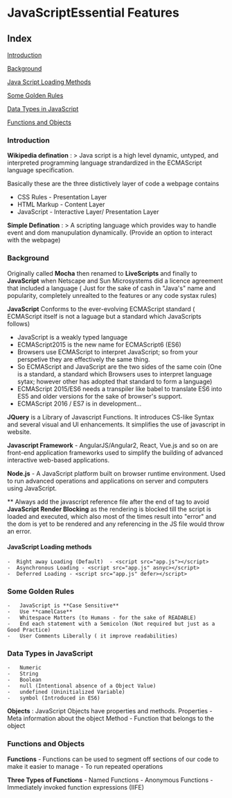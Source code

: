 # JavaScriptEssential Features

## Index

[Introduction](#introduction) 

[Background](#background)

[Java Script Loading Methods](#javascript-loading-methods) 

[Some Golden Rules](#some-golden-rules) 

[Data Types in JavaScript](#datatypes-in-javascript) 

[Functions and Objects](#functions-and-objects)




### Introduction 

**Wikipedia defination** : > Java script is a high level dynamic, untyped, and interpreted programming language strandardized in the  ECMAScript language specification. 

Basically these are the three distictively layer of code a webpage contains
 - CSS Rules   - Presentation Layer
 - HTML Markup - Content Layer 
 - JavaScript  - Interactive Layer/ Presentation Layer

**Simple Defination** : > A scripting language which provides way to handle event and dom manupulation dynamically. (Provide an option to interact with the webpage)

### Background
Originally called **Mocha** then renamed to **LiveScripts** and finally to **JavaScript** when Netscape and Sun Microsystems did a licence agreement that included a language ( Just for the sake of cash in "Java's" name and popularity, completely unrealted to the features or any code systax rules)

**JavaScript** Conforms to the ever-evolving ECMAScript standard ( ECMAScript itself is not a laguage but a standard which JavaScripts follows)

 - JavaScript is a weakly typed language
 - ECMAScript2015 is the new name for ECMAScript6 (ES6)
 - Browsers use ECMAScript to interpret JavaScript; so from your perspetive they are effectively the same thing.
 - So ECMAScript and JavaScript are the two sides of the same coin (One is a standard, a standard which Browsers uses to interpret language sytax; however other has adopted that standard to form a language)
 - ECMAScript 2015/ES6 needs a transpiler like babel to translate ES6 into ES5 and older versions for the sake of browser's support.
 - ECMAScript 2016 / ES7 is in development...

 **JQuery** is a Library of Javascript Functions. It introduces CS-like Syntax and several visual and UI enhancements. It simplifies the use of javascript in website.

 **Javascript Framework** - AngularJS/Angular2, React, Vue.js and so on are front-end application frameworks used to simplify the building of advanced interactive web-based applications.

 **Node.js** - A JavaScript platform built on browser runtime environment. Used to run advanced operations and applications on server and computers using JavaScript.

** Always add the javascript reference file after the end of <body> tag to avoid **JavaScript Render Blocking** as the rendering is blocked till the script is loaded and executed, which also most of the times result into "error" and the dom is yet to be rendered and any referencing in the JS file would throw an error.



#### JavaScript Loading methods 
    -  Right away Loading (Default)  - <script src="app.js"></script>
    -  Asynchronous Loading - <script src="app.js" asnyc></script>
    -  Deferred Loading - <script src="app.js" defer></script>



### Some Golden Rules

    -   JavaScript is **Case Sensitive**
    -   Use **camelCase**
    -   Whitespace Matters (to Humans - for the sake of READABLE)
    -   End each statement with a Semicolon (Not required but just as a Good Practice)
    -   User Comments Liberally ( it improve readabilities)
    

### Data Types in JavaScript

    -   Numeric
    -   String
    -   Boolean
    -   null (Intentional absence of a Object Value)
    -   undefined (Uninitialized Variable)
    -   symbol (Introduced in ES6)

**Objects** : JavaScript Objects have properties and methods. 
    Properties - Meta information about the object
    Method - Function that belongs to the object


### Functions and Objects

**Functions** 
    -   Functions can be used to segment off sections of our code to make it easier to manage
    -   To run repeated operations

**Three Types of Functions**
    -   Named Functions
    -   Anonymous Functions
    -   Immediately invoked function expressions (IIFE)